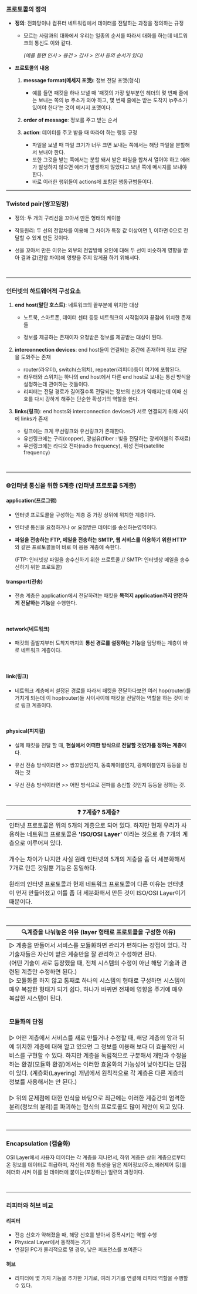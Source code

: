 ### 프로토콜의 정의

* **정의**: 전화망이나 컴퓨터 네트워킹에서 데이터를 전달하는 과정을 정의하는 규정

  * 모르는 사람과의 대화에서 우리는 일종의 순서를 따라서 대화를 하는데 네트워크의 통신도 이와 같다.
    
    *(예를 들면 인사 > 용건 > 감사 > 인사 등의 순서가 있다)*

       
    
    

  

* **프로토콜의 내용**

  1. **message format(메세지 포맷)**: 정보 전달 포맷(형식)

     - 예를 들면 패킷을 하나 보낼 때 '패킷의 가장 앞부분인 헤더의 몇 번째 줄에는 보내는 쪽의 ip 주소가 와야 하고, 몇 번째 줄에는 받는 도착지 ip주소가 있어야 한다'는 것이 메시지 포맷이다.
  
       
  
  2. **order of message**: 정보를 주고 받는 순서     
  
     
  
  3. **action**: 데이터를 주고 받을 때 따라야 하는 행동 규정
  
     * 파일을 보낼 때 파일 크기가 너무 크면 보내는 쪽에서는 해당 파일을 분할해서 보내야 한다.
     * 또한 그것을 받는 쪽에서는 분할 돼서 받은 파일을 합쳐서 열어야 하고 에러가 발생하지 않으면 에러가 발생하지 않았다고 보낸 쪽에 메시지를 보내야한다. 
     * 바로 이러한 행위들이 actions에 포함된 행동규범들이다.
  



---

### Twisted pair(쌍꼬임망)

* 정의: 두 개의 구리선을 꼬아서 만든 형태의 케이블

* 작동원리: 두 선의 전압차를 이용해 그 차이가 특정 값 이상이면 1, 이하면 0으로 전달할 수 있게 만든 것이다. 

* 선을 꼬아서 만든 이유는 외부의 전압방해 요인에 대해 두 선이 비슷하게 영향을 받아 결과 값(전압 차이)에 
  영향을 주지 않게끔 하기 위해서다.

​    





---

### 인터넷의 하드웨어적 구성요소

1. **end host(말단 호스트)**: 네트워크의 끝부분에 위치한 대상

   * 노트북, 스마트폰, 데이터 센터 등등 네트워크의 시작점이자 끝점에 위치한 존재들

   * 정보를 제공하는 존재이자 요청받은 정보를 제공받는 대상이 된다.  

     

2. **interconnection devices**: end host들이 연결되는 중간에 존재하며 정보 전달을 도와주는 존재

   * router(라우터), switch(스위치), repeater(리피터)등이 여기에 포함된다. 
   * 라우터와 스위치는 하나의 end host에서 다른 end host로 보내는 통신 방식을 설정하는데 관여하는 것들이다. 
   * 리피터는 전달 경로가 길어질수록 전달되는 정보의 신호가 약해지는데 이때 신호를 다시 강하게 해주는 단순한 확성기의 역할을 한다.



3. **links(링크)**: end hosts와 interconnection devices가 서로 연결되기 위해 사이에 links가 존재
   * 링크에는 크게 무선링크와 유선링크가 존재한다.
   * 유선링크에는 구리(copper), 광섬유(fiber : 빛을 전달하는 광케이블의 주재료)
   * 무선링크에는 라디오 전파(radio frequency), 위성 전파(satellite frequency)



​    



---

### :globe_with_meridians:인터넷 통신을 위한 5계층 (인터넷 프로토콜 5계층)

#### **application(프로그램)**

* 인터넷 프로토콜을 구성하는 계층 중 가장 상위에 위치한 계층이다. 

* 인터넷 통신을 요청하거나 or 요청받은 데이터를 송신하는영역이다.

* **파일을 전송하는 FTP, 메일을 전송하는 SMTP, 웹 서비스를 이용하기 위한 HTTP** 와 같은 프로토콜들이 
  바로 이 응용 계층에 속한다. 
  
  (FTP: 인터넷상 파일을 송수신하기 위한 프로토콜 // SMTP: 인터넷상 메일을 송수신하기 위한 프로토콜)

#### **transport(전송)**

* 전송 계층은 application에서 전달하려는 패킷을 **목적지 application까지 안전하게 전달하는 기능**을 수행한다.  
  
  ​    
  
  

#### **network(네트워크)**

* 패킷의 출발지부터 도착지까지의 **통신 경로를 설정하는 기능**을 담당하는 계층이 바로 네트워크 계층이다. 

​    

#### **link(링크)**

* 네트워크 계층에서 설정된 경로를 따라서 패킷을 전달하다보면 여러 hop(router)를 거치게 되는데 
  이 hop(router)들 사이사이에 패킷을 전달하는 역할을 하는 것이 바로 링크 계층이다. 

​    

#### **physical(피지컬)**

* 실제 패킷을 전달 할 때, **현실에서 어떠한 방식으로 전달할 것인가를 정하는 계층**이다.

* 유선 전송 방식이라면 >> 쌍꼬임선인지, 동축케이블인지, 광케이블인지 등등을 정하는 것

* 무선 전송 방식이라면 >> 어떤 방식으로 전파를 송신할 것인지 등등을 정하는 것.

​    



| :question:  7계층? 5계층?                                    |
| ------------------------------------------------------------ |
| 인터넷 프로토콜은 위의 5개의 계층으로 되어 있다. 하지만 현재 우리가 사용하는 네트워크 프로토콜은 **'ISO/OSI Layer'** 이라는 것으로 총 7개의 계층으로 이루어져 있다.<br /><br />개수는 차이가 나지만 사실 원래 인터넷의 5개의 계층을 좀 더 세분화해서 7개로 만든 것일뿐 기능은 동일하다. <br /><br />원래의 인터넷 프로토콜과 현재 네트워크 프로토콜이 다른 이유는 인터넷이 먼저 만들어졌고 이를 좀 더 세분화해서 만든 것이 ISO/OSI Layer이기 때문이다. |

​    



| :mag:**계층을 나눠놓은 이유** **(layer** **형태로 프로토콜을 구성한 이유**) |
| ------------------------------------------------------------ |
| ▷ 계층을 만들어서 서비스를 모듈화하면 관리가 편하다는 장점이 있다.  각 기술자들은 자신이 맡은 계층만을 잘 관리하고 수정하면 된다.<br />(어떤 기술이 새로 등장했을 때, 전체 시스템의 수정이 아닌 해당 기술과 관련된 계층만 수정하면 된다.)<br />▷ 모듈화를 하지 않고 통째로 하나의 시스템의 형태로 구성하면 시스템이 매우 복잡한 형태가 되기 쉽다. 하나가 바뀌면 전체에 영향을 주기에 매우 복잡한 시스템이 된다.<br /><br /><br />**모듈화의 단점<br />**<br />▷ 어떤 계층에서 서비스를 새로 만들거나 수정할 때, 해당 계층의 앞과 뒤에 위치한 계층에 대해 알고 있으면  그 정보를 이용해 보다 더 효율적인 서비스를 구현할 수 있다. 하지만 계층을 독립적으로 구분해서 개발과 수정을 하는 환경(모듈화 환경)에서는 이러한 효율화의 가능성이 낮아진다는 단점이 있다. (계층화(Layering) 개념에서 원칙적으로 각 계층은 다른 계층의 정보를 사용해서는 안 된다.)<br /><br />▷ 위의 문제점에 대한 인식을 바탕으로 최근에는 이러한 계층간의 엄격한 분리(정보의 분리)를 파괴하는 형식의 프로토콜도 많이 제안이 되고 있다.<br /> |

​    





---

### Encapsulation (캡슐화)

OSI Layer에서 사용자 데이터는 각 계층을 지나면서, 하위 계층은 상위 계층으로부터 온 정보를 데이터로 취급하며, 자신의 계층 특성을 담은 제어정보(주소,에러제어 등)를 헤더화 시켜 이를 원 데이터에 붙이는(포장하는) 일련의 과정이다.



​     



---

### 리피터와 허브 비교

#### 리피터

* 전송 신호가 약해졌을 때, 해당 신호를 받아서 증폭시키는 역할 수행
* Physical Layer에서 동작하는 기기
* 연결된 PC가 물리적으로 멀 경우, 낮은 퍼포먼스를 보여준다



#### 허브

* 리피터에 몇 가지 기능을 추가한 기기로, 여러 기기를 연결해 리피터 역할을 수행할 수 있다.